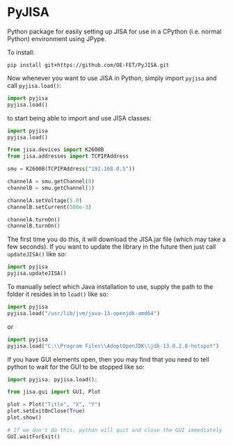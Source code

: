 # PyJISA
Python package for easily setting up JISA for use in a CPython (i.e. normal Python) environment using JPype.

To install:

```
pip install git+https://github.com/OE-FET/PyJISA.git
```

Now whenever you want to use JISA in Python, simply import `pyjisa` and call `pyjisa.load()`:

```python
import pyjisa
pyjisa.load()
```

to start being able to import and use JISA classes:

```python
import pyjisa
pyjisa.load()

from jisa.devices import K2600B
from jisa.addresses import TCPIPAddress

smu = K2600B(TCPIPAddress("192.168.0.5"))

channelA = smu.getChannel(0)
channelB = smu.getChannel(1)

channelA.setVoltage(5.0)
channelB.setCurrent(500e-3)

channelA.turnOn()
channelB.turnOn()

```

The first time you do this, it will download the JISA.jar file (which may take a few seconds). If you want to update the library in the future then just call `updateJISA()` like so:

```python
import pyjisa
pyjisa.updateJISA()
```

To manually select which Java installation to use, supply the path to the folder it resides in to `load()` like so:

```python
import pyjisa
pyjisa.load("/usr/lib/jvm/java-13-openjdk-amd64")
```

or

```python
import pyjisa
pyjisa.load("C:\\Program Files\\AdoptOpenJDK\\jdk-13.0.2.8-hotspot")
```

If you have GUI elements open, then you may find that you need to tell python to wait for the GUI to be stopped like so:

```python
import pyjisa; pyjisa.load();

from jisa.gui import GUI, Plot

plot = Plot("Title", "X", "Y")
plot.setExitOnClose(True)
plot.show()

# If we don't do this, python will quit and close the GUI immediately
GUI.waitForExit()
```

